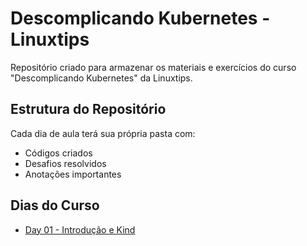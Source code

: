 # Descomplicando Kubernetes - Linuxtips

Repositório criado para armazenar os materiais e exercícios do curso "Descomplicando Kubernetes" da Linuxtips.

## Estrutura do Repositório

Cada dia de aula terá sua própria pasta com:
- Códigos criados
- Desafios resolvidos
- Anotações importantes

## Dias do Curso

- [Day 01 - Introdução e Kind](day-01/README.md)